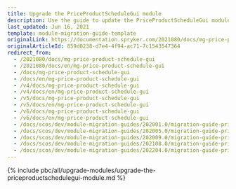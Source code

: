 ```yaml
---
title: Upgrade the PriceProductScheduleGui module
description: Use the guide to update the PriceProductScheduleGui module to a newer version.
last_updated: Jun 16, 2021
template: module-migration-guide-template
originalLink: https://documentation.spryker.com/2021080/docs/mg-price-product-schedule-gui
originalArticleId: 859d0238-d7e4-4f94-ac71-7c1543547364
redirect_from:
  - /2021080/docs/mg-price-product-schedule-gui
  - /2021080/docs/en/mg-price-product-schedule-gui
  - /docs/mg-price-product-schedule-gui
  - /docs/en/mg-price-product-schedule-gui
  - /v4/docs/mg-price-product-schedule-gui
  - /v4/docs/en/mg-price-product-schedule-gui
  - /v5/docs/mg-price-product-schedule-gui
  - /v5/docs/en/mg-price-product-schedule-gui
  - /v6/docs/mg-price-product-schedule-gui
  - /v6/docs/en/mg-price-product-schedule-gui
  - /docs/scos/dev/module-migration-guides/202001.0/migration-guide-priceproductschedulegui.html
  - /docs/scos/dev/module-migration-guides/202005.0/migration-guide-priceproductschedulegui.html
  - /docs/scos/dev/module-migration-guides/202009.0/migration-guide-priceproductschedulegui.html
  - /docs/scos/dev/module-migration-guides/202108.0/migration-guide-priceproductschedulegui.html
  - /docs/scos/dev/module-migration-guides/202204.0/migration-guide-priceproductschedulegui.html  
---
```


{% include pbc/all/upgrade-modules/upgrade-the-priceproductschedulegui-module.md %} <!-- To edit, see /_includes/pbc/all/upgrade-modules/upgrade-the-priceproductschedulegui-module.md -->
